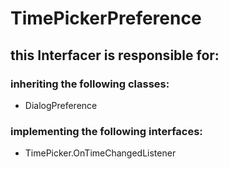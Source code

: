 # TimePickerPreference
## this Interfacer is responsible for: 
### inheriting the following classes: 
* DialogPreference
### implementing the following interfaces:
* TimePicker.OnTimeChangedListener
